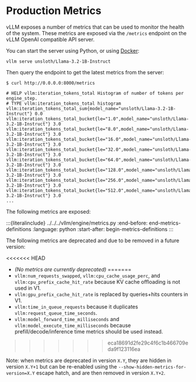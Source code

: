 # Production Metrics

vLLM exposes a number of metrics that can be used to monitor the health of the
system. These metrics are exposed via the `/metrics` endpoint on the vLLM
OpenAI compatible API server.

You can start the server using Python, or using [Docker](#deployment-docker):

```console
vllm serve unsloth/Llama-3.2-1B-Instruct
```

Then query the endpoint to get the latest metrics from the server:

```console
$ curl http://0.0.0.0:8000/metrics

# HELP vllm:iteration_tokens_total Histogram of number of tokens per engine_step.
# TYPE vllm:iteration_tokens_total histogram
vllm:iteration_tokens_total_sum{model_name="unsloth/Llama-3.2-1B-Instruct"} 0.0
vllm:iteration_tokens_total_bucket{le="1.0",model_name="unsloth/Llama-3.2-1B-Instruct"} 3.0
vllm:iteration_tokens_total_bucket{le="8.0",model_name="unsloth/Llama-3.2-1B-Instruct"} 3.0
vllm:iteration_tokens_total_bucket{le="16.0",model_name="unsloth/Llama-3.2-1B-Instruct"} 3.0
vllm:iteration_tokens_total_bucket{le="32.0",model_name="unsloth/Llama-3.2-1B-Instruct"} 3.0
vllm:iteration_tokens_total_bucket{le="64.0",model_name="unsloth/Llama-3.2-1B-Instruct"} 3.0
vllm:iteration_tokens_total_bucket{le="128.0",model_name="unsloth/Llama-3.2-1B-Instruct"} 3.0
vllm:iteration_tokens_total_bucket{le="256.0",model_name="unsloth/Llama-3.2-1B-Instruct"} 3.0
vllm:iteration_tokens_total_bucket{le="512.0",model_name="unsloth/Llama-3.2-1B-Instruct"} 3.0
...
```

The following metrics are exposed:

:::{literalinclude} ../../../vllm/engine/metrics.py
:end-before: end-metrics-definitions
:language: python
:start-after: begin-metrics-definitions
:::

The following metrics are deprecated and due to be removed in a future version:

<<<<<<< HEAD
- *(No metrics are currently deprecated)*
=======
- `vllm:num_requests_swapped`, `vllm:cpu_cache_usage_perc`, and
  `vllm:cpu_prefix_cache_hit_rate` because KV cache offloading is not
  used in V1.
- `vllm:gpu_prefix_cache_hit_rate` is replaced by queries+hits
  counters in V1.
- `vllm:time_in_queue_requests` because it duplicates
  `vllm:request_queue_time_seconds`.
- `vllm:model_forward_time_milliseconds` and
  `vllm:model_execute_time_milliseconds` because
  prefill/decode/inference time metrics should be used instead.
>>>>>>> eca18691d2fe29c4f6c1b466709eda9f123116ea

Note: when metrics are deprecated in version `X.Y`, they are hidden in version `X.Y+1`
but can be re-enabled using the `--show-hidden-metrics-for-version=X.Y` escape hatch,
and are then removed in version `X.Y+2`.
